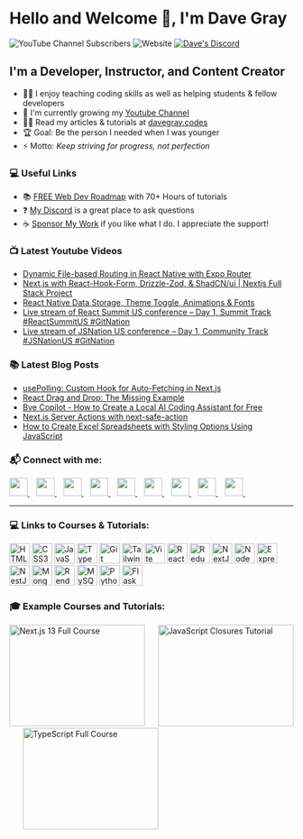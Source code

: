 # Hello and Welcome 👋, I'm Dave Gray

![YouTube Channel Subscribers](https://img.shields.io/youtube/channel/subscribers/UCY38RvRIxYODO4penyxUwTg?label=SUBSCRIBERS&logo=Youtube&style=for-the-badge)
![Website](https://img.shields.io/website?url=https%3A%2F%2Fwww.davegray.codes&style=for-the-badge&label=davegray.codes)
[![Dave's Discord](https://img.shields.io/discord/809820980285276210?color=7289DA&logo=discord&logoColor=white&style=for-the-badge)][discord]

## I'm a Developer, Instructor, and Content Creator

- 👨‍🏫 I enjoy teaching coding skills as well as helping students & fellow developers
- 🌱 I'm currently growing my [Youtube Channel][youtube]
- 👨‍💻 Read my articles & tutorials at [davegray.codes][website]
- 🏆 Goal: Be the person I needed when I was younger
- ⚡ Motto: _Keep striving for progress, not perfection_

### 💻 Useful Links

- 📚 [FREE Web Dev Roadmap](https://courses.davegray.codes/) with 70+ Hours of tutorials
- ❓ [My Discord][discord] is a great place to ask questions
- ☕ [Sponsor My Work](https://github.com/sponsors/gitdagray) if you like what I do. I appreciate the support! 

### 📺 Latest Youtube Videos

<!-- YOUTUBE:START -->
- [Dynamic File-based Routing in React Native with Expo Router](https://www.youtube.com/watch?v=FUpvQQzBJmU)
- [Next.js with React-Hook-Form, Drizzle-Zod, &amp; ShadCN/ui | Nextjs Full Stack Project](https://www.youtube.com/watch?v=bg6KyucKd88)
- [React Native Data Storage, Theme Toggle, Animations &amp; Fonts](https://www.youtube.com/watch?v=Af3w1LYgiHY)
- [Live stream of React Summit US conference – Day 1, Summit Track #ReactSummitUS #GitNation](https://www.youtube.com/watch?v=C8Mg-NSyqWg)
- [Live stream of JSNation US conference – Day 1, Community Track #JSNationUS #GitNation](https://www.youtube.com/watch?v=7jNTHyeAt7k)
<!-- YOUTUBE:END -->

### 📚 Latest Blog Posts

<!-- BLOG:START -->
- [usePolling: Custom Hook for Auto-Fetching in Next.js](https://www.davegray.codes/posts/usepolling-custom-hook-for-auto-fetching-in-nextjs)
- [React Drag and Drop: The Missing Example](https://www.davegray.codes/posts/missing-example-for-react-drag-n-drop)
- [Bye Copilot - How to Create a Local AI Coding Assistant for Free](https://www.davegray.codes/posts/bye-copilot-how-to-create-a-local-ai-coding-assistant-for-free)
- [Next.js Server Actions with next-safe-action](https://www.davegray.codes/posts/nextjs-server-actions-with-next-safe-action)
- [How to Create Excel Spreadsheets with Styling Options Using JavaScript](https://www.davegray.codes/posts/how-to-create-excel-spreadsheets-with-styling-options-using-javascript)
<!-- BLOG:END -->

### 📬 Connect with me:
                  
<p align="left">
    <a href="https://www.dev.to/gitdagray" target="_blank" rel="noreferrer">
        <picture>
            <source media="(prefers-color-scheme: dark)" srcset="https://raw.githubusercontent.com/danielcranney/readme-generator/main/public/icons/socials/devdotto-dark.svg" />
            <source media="(prefers-color-scheme: light)" srcset="https://raw.githubusercontent.com/danielcranney/readme-generator/main/public/icons/socials/devdotto.svg" />
            <img src="https://raw.githubusercontent.com/danielcranney/readme-generator/main/public/icons/socials/devdotto.svg" width="32" height="32" />
        </picture>
    </a>&nbsp;&nbsp;
    <a href="https://www.github.com/gitdagray" target="_blank" rel="noreferrer">
        <picture>
            <source media="(prefers-color-scheme: dark)" srcset="https://raw.githubusercontent.com/danielcranney/readme-generator/main/public/icons/socials/github-dark.svg" />
            <source media="(prefers-color-scheme: light)" srcset="https://raw.githubusercontent.com/danielcranney/readme-generator/main/public/icons/socials/github.svg" />
            <img src="https://raw.githubusercontent.com/danielcranney/readme-generator/main/public/icons/socials/github.svg" width="32" height="32" />
        </picture>
    </a>&nbsp;&nbsp;
    <a href="https://yesdavidgray.hashnode.dev" target="_blank" rel="noreferrer">
        <picture>
            <source media="(prefers-color-scheme: dark)" srcset="./img/hashnode-dark.svg" />
            <source media="(prefers-color-scheme: light)" srcset="https://raw.githubusercontent.com/danielcranney/readme-generator/main/public/icons/socials/hashnode.svg" />
            <img src="https://raw.githubusercontent.com/danielcranney/readme-generator/main/public/icons/socials/hashnode.svg" width="32" height="32" />
        </picture>
    </a>&nbsp;&nbsp;
    <a href="https://www.linkedin.com/in/davidagray" target="_blank" rel="noreferrer">
        <picture>
            <source media="(prefers-color-scheme: dark)" srcset="https://raw.githubusercontent.com/danielcranney/readme-generator/main/public/icons/socials/linkedin-dark.svg" />
            <source media="(prefers-color-scheme: light)" srcset="https://raw.githubusercontent.com/danielcranney/readme-generator/main/public/icons/socials/linkedin.svg" />
            <img src="https://raw.githubusercontent.com/danielcranney/readme-generator/main/public/icons/socials/linkedin.svg" width="32" height="32" />
        </picture>
    </a>&nbsp;&nbsp;
    <a href="http://www.medium.com/davegray_86804" target="_blank" rel="noreferrer">
        <picture>
            <source media="(prefers-color-scheme: dark)" srcset="https://raw.githubusercontent.com/danielcranney/readme-generator/main/public/icons/socials/medium-dark.svg" />
            <source media="(prefers-color-scheme: light)" srcset="https://raw.githubusercontent.com/danielcranney/readme-generator/main/public/icons/socials/medium.svg" />
            <img src="https://raw.githubusercontent.com/danielcranney/readme-generator/main/public/icons/socials/medium.svg" width="32" height="32" />
        </picture>
    </a>&nbsp;&nbsp;
    <a href="https://www.davegray.codes/feed.xml" target="_blank" rel="noreferrer">
        <picture>
            <source media="(prefers-color-scheme: dark)" srcset="./img/rss-dark.svg" />
            <source media="(prefers-color-scheme: light)" srcset="https://raw.githubusercontent.com/danielcranney/readme-generator/main/public/icons/socials/rss.svg" />
            <img src="https://raw.githubusercontent.com/danielcranney/readme-generator/main/public/icons/socials/rss.svg" width="32" height="32" />
        </picture>
    </a>&nbsp;&nbsp;
    <a href="https://www.x.com/yesdavidgray" target="_blank" rel="noreferrer">
        <picture>
            <source media="(prefers-color-scheme: dark)" srcset="https://raw.githubusercontent.com/danielcranney/readme-generator/main/public/icons/socials/twitter-dark.svg" />
            <source media="(prefers-color-scheme: light)" srcset="https://raw.githubusercontent.com/danielcranney/readme-generator/main/public/icons/socials/twitter.svg" />
            <img src="https://raw.githubusercontent.com/danielcranney/readme-generator/main/public/icons/socials/twitter.svg" width="32" height="32" />
        </picture>
    </a>&nbsp;&nbsp;
    <a href="https://www.youtube.com/@DaveGrayTeachesCode" target="_blank" rel="noreferrer">
        <picture>
            <source media="(prefers-color-scheme: dark)" srcset="./img/youtube-dark.svg" />
            <source media="(prefers-color-scheme: light)" srcset="https://raw.githubusercontent.com/danielcranney/readme-generator/main/public/icons/socials/youtube.svg" />
            <img src="https://raw.githubusercontent.com/danielcranney/readme-generator/main/public/icons/socials/youtube.svg" width="32" height="32" />
        </picture>
    </a>&nbsp;&nbsp;
    <a href="https://discord.gg/neKghyefqh" target="_blank" rel="noreferrer">
        <picture>
            <source media="(prefers-color-scheme: dark)" srcset="./img/discord-dark.svg" />
            <source media="(prefers-color-scheme: light)" srcset="https://raw.githubusercontent.com/danielcranney/readme-generator/main/public/icons/socials/discord.svg" />
            <img src="https://raw.githubusercontent.com/danielcranney/readme-generator/main/public/icons/socials/discord.svg" width="32" height="32" />
        </picture>
    </a>&nbsp;&nbsp;
</p>

---

### 💻 Links to Courses & Tutorials:

<p align="left">
    <a href="https://youtu.be/mJgBOIoGihA" target="_blank" rel="noreferrer"><img src="https://raw.githubusercontent.com/danielcranney/readme-generator/main/public/icons/skills/html5-colored.svg" width="36" height="36" alt="HTML5" /></a>
    <a href="https://youtu.be/n4R2E7O-Ngo" target="_blank" rel="noreferrer"><img src="https://raw.githubusercontent.com/danielcranney/readme-generator/main/public/icons/skills/css3-colored.svg" width="36" height="36" alt="CSS3" /></a>
    <a href="https://youtu.be/EfAl9bwzVZk" target="_blank" rel="noreferrer"><img src="https://raw.githubusercontent.com/danielcranney/readme-generator/main/public/icons/skills/javascript-colored.svg" width="36" height="36" alt="JavaScript" /></a>
    <a href="https://youtu.be/gieEQFIfgYc" target="_blank" rel="noreferrer"><img src="https://raw.githubusercontent.com/danielcranney/readme-generator/main/public/icons/skills/typescript-colored.svg" width="36" height="36" alt="TypeScript" /></a>
    <a href="https://youtu.be/CvUiKWv2-C0" target="_blank" rel="noreferrer"><img src="https://raw.githubusercontent.com/danielcranney/readme-generator/main/public/icons/skills/git-colored.svg" width="36" height="36" alt="Git" /></a>
    <a href="https://youtu.be/lCxcTsOHrjo" target="_blank" rel="noreferrer"><img src="https://raw.githubusercontent.com/danielcranney/readme-generator/main/public/icons/skills/tailwindcss-colored.svg" width="36" height="36" alt="TailwindCSS" /></a>
    <a href="https://youtu.be/SsITROMWhnM" target="_blank" rel="noreferrer"><img src="https://raw.githubusercontent.com/danielcranney/readme-generator/main/public/icons/skills/vite-colored.svg" width="36" height="36" alt="Vite" /></a>
    <a href="https://youtu.be/RVFAyFWO4go" target="_blank" rel="noreferrer"><img src="https://raw.githubusercontent.com/danielcranney/readme-generator/main/public/icons/skills/react-colored.svg" width="36" height="36" alt="React" /></a>
    <a href="https://youtu.be/NqzdVN2tyvQ" target="_blank" rel="noreferrer"><img src="https://raw.githubusercontent.com/danielcranney/readme-generator/main/public/icons/skills/redux-colored.svg" width="36" height="36" alt="Redux" /></a>
    <a href="https://youtu.be/843nec-IvW0" target="_blank" rel="noreferrer"><img src="https://raw.githubusercontent.com/danielcranney/readme-generator/main/public/icons/skills/nextjs-colored-dark.svg" width="36" height="36" alt="NextJs" /></a>
    <a href="https://youtu.be/f2EqECiTBL8" target="_blank" rel="noreferrer"><img src="https://raw.githubusercontent.com/danielcranney/readme-generator/main/public/icons/skills/nodejs-colored.svg" width="36" height="36" alt="NodeJS" /></a>
    <a href="https://youtu.be/jivyItmsu18" target="_blank" rel="noreferrer"><img src="https://raw.githubusercontent.com/danielcranney/readme-generator/main/public/icons/skills/express-colored-dark.svg" width="36" height="36" alt="Express" /></a>
    <a href="https://youtu.be/juNVinepwKA" target="_blank" rel="noreferrer"><img src="https://raw.githubusercontent.com/danielcranney/readme-generator/main/public/icons/skills/nestjs-colored.svg" width="36" height="36" alt="NestJS" /></a>
    <a href="https://youtu.be/-PdjUx9JZ2E" target="_blank" rel="noreferrer"><img src="https://raw.githubusercontent.com/danielcranney/readme-generator/main/public/icons/skills/mongodb-colored.svg" width="36" height="36" alt="MongoDB" /></a>
    <a href="https://youtu.be/l134cBAJCuc" target="_blank" rel="noreferrer"><img src="https://raw.githubusercontent.com/danielcranney/readme-generator/main/public/icons/skills/render-colored.svg" width="36" height="36" alt="Render" /></a>
    <a href="https://youtu.be/WFNtmhwU5HU" target="_blank" rel="noreferrer"><img src="https://raw.githubusercontent.com/danielcranney/readme-generator/main/public/icons/skills/mysql-colored.svg" width="36" height="36" alt="MySQL" /></a>
    <a href="https://youtu.be/H2EJuAcrZYU" target="_blank" rel="noreferrer"><img src="https://raw.githubusercontent.com/danielcranney/readme-generator/main/public/icons/skills/python-colored.svg" width="36" height="36" alt="Python" /></a>
    <a href="https://youtu.be/jQjjqEjZK58" target="_blank" rel="noreferrer"><img src="https://raw.githubusercontent.com/danielcranney/readme-generator/main/public/icons/skills/flask-colored-dark.svg" width="36" height="36" alt="Flask" /></a>
</p>

### 🎓 Example Courses and Tutorials:

<a href="http://www.youtube.com/watch?feature=player_embedded&v=843nec-IvW0
" target="_blank"><img src="http://img.youtube.com/vi/843nec-IvW0/0.jpg" 
alt="Next.js 13 Full Course" width="240" height="180" /></a>&nbsp;&nbsp;&nbsp;&nbsp;&nbsp;&nbsp;<a href="http://www.youtube.com/watch?feature=player_embedded&v=1S8SBDhA7HA
" target="_blank"><img src="http://img.youtube.com/vi/1S8SBDhA7HA/0.jpg" 
alt="JavaScript Closures Tutorial" width="240" height="180" /></a>
&nbsp;&nbsp;&nbsp;&nbsp;&nbsp;&nbsp;<a href="http://www.youtube.com/watch?feature=player_embedded&v=gieEQFIfgYc
" target="_blank"><img src="http://img.youtube.com/vi/gieEQFIfgYc/0.jpg" 
alt="TypeScript Full Course" width="240" height="180" /></a>

[youtube]: https://www.youtube.com/@DaveGrayTeachesCode
[website]: https://www.davegray.codes
[discord]: https://discord.gg/neKghyefqh